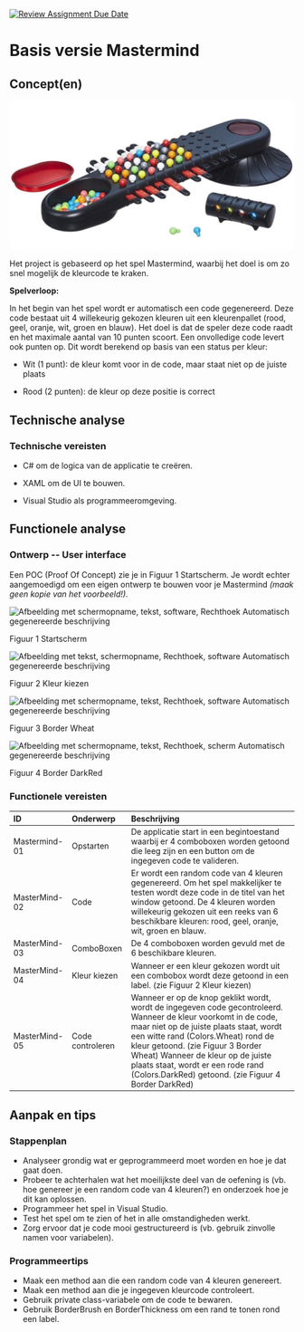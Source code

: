 [![Review Assignment Due Date](https://classroom.github.com/assets/deadline-readme-button-22041afd0340ce965d47ae6ef1cefeee28c7c493a6346c4f15d667ab976d596c.svg)](https://classroom.github.com/a/KbN_MPW3)
# Basis versie Mastermind

## Concept(en)

![](./media/image1.png)

Het project is gebaseerd op het spel Mastermind, waarbij het doel is om
zo snel mogelijk de kleurcode te kraken.

**Spelverloop:**

In het begin van het spel wordt er automatisch een code gegenereerd.
Deze code bestaat uit 4 willekeurig gekozen kleuren uit een
kleurenpallet (rood, geel, oranje, wit, groen en blauw). Het doel is dat
de speler deze code raadt en het maximale aantal van 10 punten scoort.
Een onvolledige code levert ook punten op. Dit wordt berekend op basis
van een status per kleur:

-   Wit (1 punt): de kleur komt voor in de code, maar staat niet op de
    juiste plaats

-   Rood (2 punten): de kleur op deze positie is correct

## Technische analyse

### Technische vereisten

-   C# om de logica van de applicatie te creëren.

-   XAML om de UI te bouwen.

-   Visual Studio als programmeeromgeving.

## Functionele analyse

### Ontwerp -- User interface

Een POC (Proof Of Concept) zie je in Figuur 1 Startscherm. Je wordt
echter aangemoedigd om een eigen ontwerp te bouwen voor je Mastermind
*(maak geen kopie van het voorbeeld!).*

![Afbeelding met schermopname, tekst, software, Rechthoek Automatisch
gegenereerde
beschrijving](./media/image2.png)

Figuur 1 Startscherm

![Afbeelding met tekst, schermopname, Rechthoek, software Automatisch
gegenereerde
beschrijving](./media/image3.png)

Figuur 2 Kleur kiezen

![Afbeelding met schermopname, tekst, Rechthoek, software Automatisch
gegenereerde
beschrijving](./media/image4.png)

Figuur 3 Border Wheat

![Afbeelding met schermopname, tekst, Rechthoek, scherm Automatisch
gegenereerde
beschrijving](./media/image5.png)

Figuur 4 Border DarkRed

### Functionele vereisten

| ID | Onderwerp | Beschrijving |
| :--- | :--- | :--- |
| Mastermind-01 | Opstarten | De applicatie start in een begintoestand waarbij er 4 comboboxen worden getoond die leeg zijn en een button om de ingegeven code te valideren. |
| MasterMind-02 | Code | Er wordt een random code van 4 kleuren gegenereerd. Om het spel makkelijker te testen wordt deze code in de titel van het window getoond. De 4 kleuren worden willekeurig gekozen uit een reeks van 6 beschikbare kleuren: rood, geel, oranje, wit, groen en blauw.
| MasterMind-03 | ComboBoxen | De 4 comboboxen worden gevuld met de 6 beschikbare kleuren. |
| MasterMind-04 | Kleur kiezen | Wanneer er een kleur gekozen wordt uit een combobox wordt deze getoond in een label. (zie Figuur 2 Kleur kiezen)                |
| MasterMind-05 | Code controleren | Wanneer er op de knop geklikt wordt, wordt de ingegeven code gecontroleerd. Wanneer de kleur voorkomt in de code, maar niet op de juiste plaats staat, wordt een witte rand (Colors.Wheat) rond de kleur getoond. (zie Figuur 3 Border Wheat) Wanneer de kleur op de juiste plaats staat, wordt er een rode rand (Colors.DarkRed) getoond. (zie Figuur 4 Border DarkRed) |

## Aanpak en tips

### Stappenplan

-   Analyseer grondig wat er geprogrammeerd moet worden en hoe je dat
    gaat doen.
-   Probeer te achterhalen wat het moeilijkste deel van de oefening is
    (vb. hoe genereer je een random code van 4 kleuren?) en onderzoek
    hoe je dit kan oplossen.
-   Programmeer het spel in Visual Studio.
-   Test het spel om te zien of het in alle omstandigheden werkt.
-   Zorg ervoor dat je code mooi gestructureerd is (vb. gebruik zinvolle
    namen voor variabelen).

### Programmeertips

-   Maak een method aan die een random code van 4 kleuren genereert.
-   Maak een method aan die je ingegeven kleurcode controleert.
-   Gebruik private class-variabele om de code te bewaren.
-   Gebruik BorderBrush en BorderThickness om een rand te tonen rond een
    label.
